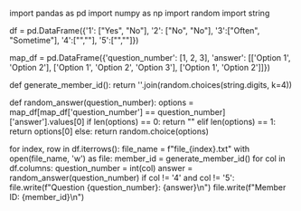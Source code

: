 import pandas as pd
import numpy as np
import random
import string

df = pd.DataFrame({'1': ["Yes", "No"], '2': ["No", "No"], '3':["Often", "Sometime"], '4':["",""], '5':["",""]})

map_df = pd.DataFrame({'question_number': [1, 2, 3], 'answer': [['Option 1', 'Option 2'], ['Option 1', 'Option 2', 'Option 3'], ['Option 1', 'Option 2']]})

def generate_member_id():
    return ''.join(random.choices(string.digits, k=4))

def random_answer(question_number):
    options = map_df[map_df['question_number'] == question_number]['answer'].values[0]
    if len(options) == 0:
        return ""
    elif len(options) == 1:
        return options[0]
    else:
        return random.choice(options)

for index, row in df.iterrows():
    file_name = f"file_{index}.txt"
    with open(file_name, 'w') as file:
        member_id = generate_member_id()
        for col in df.columns:
            question_number = int(col)
            answer = random_answer(question_number)
            if col != '4' and col != '5':
                file.write(f"Question {question_number}: {answer}\n")
        file.write(f"Member ID: {member_id}\n")
